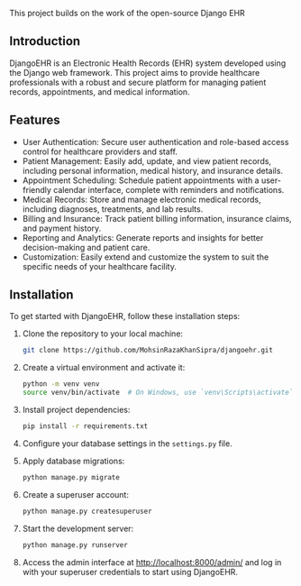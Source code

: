 ﻿This project builds on the work of the open-source Django EHR

## Introduction

DjangoEHR is an Electronic Health Records (EHR) system developed using the Django web framework. This project aims to provide healthcare professionals with a robust and secure platform for managing patient records, appointments, and medical information.

## Features

- User Authentication: Secure user authentication and role-based access control for healthcare providers and staff.
- Patient Management: Easily add, update, and view patient records, including personal information, medical history, and insurance details.
- Appointment Scheduling: Schedule patient appointments with a user-friendly calendar interface, complete with reminders and notifications.
- Medical Records: Store and manage electronic medical records, including diagnoses, treatments, and lab results.
- Billing and Insurance: Track patient billing information, insurance claims, and payment history.
- Reporting and Analytics: Generate reports and insights for better decision-making and patient care.
- Customization: Easily extend and customize the system to suit the specific needs of your healthcare facility.

## Installation

To get started with DjangoEHR, follow these installation steps:

1. Clone the repository to your local machine:

    ```bash
    git clone https://github.com/MohsinRazaKhanSipra/djangoehr.git
    ```

2. Create a virtual environment and activate it:

    ```bash
    python -m venv venv
    source venv/bin/activate  # On Windows, use `venv\Scripts\activate`
    ```

3. Install project dependencies:

    ```bash
    pip install -r requirements.txt
    ```

4. Configure your database settings in the `settings.py` file.

5. Apply database migrations:

    ```bash
    python manage.py migrate
    ```

6. Create a superuser account:

    ```bash
    python manage.py createsuperuser
    ```

7. Start the development server:

    ```bash
    python manage.py runserver
    ```

8. Access the admin interface at [http://localhost:8000/admin/](http://localhost:8000/admin/) and log in with your superuser credentials to start using DjangoEHR.

